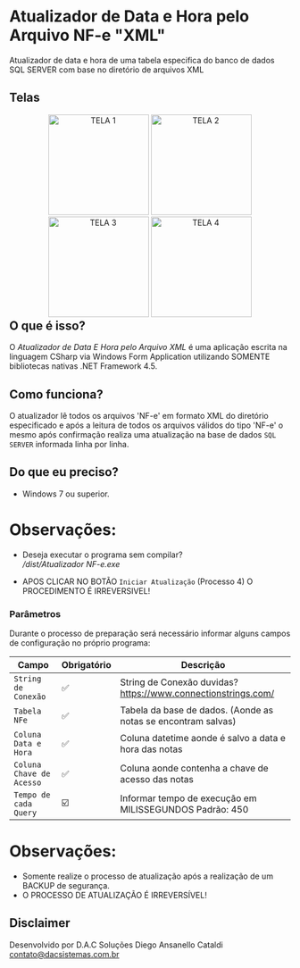 # Atualizador de Data e Hora pelo Arquivo NF-e "XML"

Atualizador de data e hora de uma tabela especifica do banco de dados SQL SERVER com base no diretório de arquivos XML

## Telas
<div align="center" style="float: left">
<img alt="TELA 1" width="180" src="https://user-images.githubusercontent.com/26310007/29761142-2b9c675e-8b9e-11e7-92ba-175993e8bdba.png" />
<img alt="TELA 2" width="180" src="https://user-images.githubusercontent.com/26310007/29761143-2bb85cb6-8b9e-11e7-983b-b4a4e13774fe.png" />
<img alt="TELA 3" width="180" src="https://user-images.githubusercontent.com/26310007/29761145-2bcecbae-8b9e-11e7-8bef-196843c9bd2c.png" />
<img alt="TELA 4" width="180" src="https://user-images.githubusercontent.com/26310007/29761144-2bcdc7ae-8b9e-11e7-8674-e5a487f22872.png" />
</div>


## O que é isso?

O _Atualizador de Data E Hora pelo Arquivo XML_ é uma aplicação escrita na linguagem CSharp via Windows Form Application utilizando SOMENTE bibliotecas nativas .NET Framework 4.5.

## Como funciona?

O atualizador lê todos os arquivos 'NF-e' em formato XML do diretório especificado e após a leitura de todos os arquivos válidos do tipo 'NF-e' o mesmo após confirmação realiza uma atualização na base de dados `SQL SERVER` informada linha por linha.

## Do que eu preciso?

- Windows 7 ou superior.

# Observações:
- Deseja executar o programa sem compilar?  
_/dist/Atualizador NF-e.exe_

- APOS CLICAR NO BOTÃO `Iniciar Atualização` (Processo 4) O PROCEDIMENTO É IRREVERSIVEL!

### Parâmetros
Durante o processo de preparação será necessário informar alguns campos de configuração no próprio programa:

| Campo                   | Obrigatório        | Descrição                                                     |
|-------------------------|--------------------|---------------------------------------------------------------|
| `String de Conexão`     | :white_check_mark: | String de Conexão duvidas? https://www.connectionstrings.com/ |
| `Tabela NFe`            | :white_check_mark: | Tabela da base de dados. (Aonde as notas se encontram salvas) |
| `Coluna Data e Hora`    | :white_check_mark: | Coluna datetime aonde é salvo a data e hora das notas         |
| `Coluna Chave de Acesso`| :white_check_mark: | Coluna aonde contenha a chave de acesso das notas             |
| `Tempo de cada Query`   | :ballot_box_with_check: | Informar tempo de execução em MILISSEGUNDOS Padrão: 450  |

# Observações:

- Somente realize o processo de atualização após a realização de um BACKUP de segurança.
- O PROCESSO DE ATUALIZAÇÃO É IRREVERSÍVEL!

## Disclaimer

Desenvolvido por D.A.C Soluções
Diego Ansanello Cataldi
contato@dacsistemas.com.br
